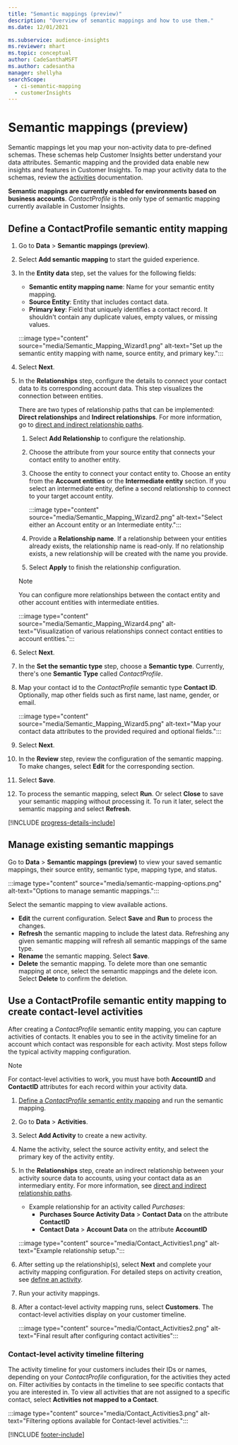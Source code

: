 ```yaml
---
title: "Semantic mappings (preview)"
description: "Overview of semantic mappings and how to use them." 
ms.date: 12/01/2021

ms.subservice: audience-insights
ms.reviewer: mhart
ms.topic: conceptual
author: CadeSanthaMSFT
ms.author: cadesantha
manager: shellyha
searchScope: 
  - ci-semantic-mapping
  - customerInsights
---
```


# Semantic mappings (preview)

Semantic mappings let you map your non-activity data to pre-defined schemas. These schemas help Customer Insights better understand your data attributes. Semantic mapping and the provided data enable new insights and features in Customer Insights. To map your activity data to the schemas, review the [activities](activities.md) documentation.

**Semantic mappings are currently enabled for environments based on business accounts**. *ContactProfile* is the only type of semantic mapping currently available in Customer Insights.

## Define a ContactProfile semantic entity mapping

1. Go to **Data** > **Semantic mappings (preview)**.

1. Select **Add semantic mapping** to start the guided experience.

1. In the **Entity data** step, set the values for the following fields:

   - **Semantic entity mapping name**: Name for your semantic entity mapping.
   - **Source Entity**: Entity that includes contact data.
   - **Primary key**: Field that uniquely identifies a contact record. It shouldn't contain any duplicate values, empty values, or missing values.

   :::image type="content" source="media/Semantic_Mapping_Wizard1.png" alt-text="Set up the semantic entity mapping with name, source entity, and primary key.":::

1. Select **Next**.

1. In the **Relationships** step, configure the details to connect your contact data to its corresponding account data. This step visualizes the connection between entities.  

   There are two types of relationship paths that can be implemented: **Direct relationships** and **Indirect relationships**. For more information, go to [direct and indirect relationship paths](relationships.md#relationship-paths).

   1. Select **Add Relationship** to configure the relationship.
   1. Choose the attribute from your source entity that connects your contact entity to another entity.
   1. Choose the entity to connect your contact entity to. Choose an entity from the **Account entities** or the **Intermediate entity** section. If you select an intermediate entity, define a second relationship to connect to your target account entity.

      :::image type="content" source="media/Semantic_Mapping_Wizard2.png" alt-text="Select either an Account entity or an Intermediate entity.":::

   1. Provide a **Relationship name**. If a relationship between your entities already exists, the relationship name is read-only. If no relationship exists, a new relationship will be created with the name you provide.
   1. Select **Apply** to finish the relationship configuration.

   > [!NOTE]
   > You can configure more relationships between the contact entity and other account entities with intermediate entities.
   
     :::image type="content" source="media/Semantic_Mapping_Wizard4.png" alt-text="Visualization of various relationships connect contact entities to account entities.":::

1. Select **Next**.

1. In the **Set the semantic type** step, choose a **Semantic type**. Currently, there's one **Semantic Type** called *ContactProfile*.

1. Map your contact id to the *ContactProfile* semantic type **Contact ID**. Optionally, map other fields such as first name, last name, gender, or email.

   :::image type="content" source="media/Semantic_Mapping_Wizard5.png" alt-text="Map your contact data attributes to the provided required and optional fields.":::

1. Select **Next**.

1. In the **Review** step, review the configuration of the semantic mapping. To make changes, select **Edit** for the corresponding section.

1. Select **Save**.

1. To process the semantic mapping, select **Run**. Or select **Close** to save your semantic mapping without processing it. To run it later, select the semantic mapping and select **Refresh**.

[!INCLUDE [progress-details-include](includes/progress-details-pane.md)]

## Manage existing semantic mappings

Go to **Data** > **Semantic mappings (preview)** to view your saved semantic mappings, their source entity, semantic type, mapping type, and status.

:::image type="content" source="media/semantic-mapping-options.png" alt-text="Options to manage semantic mappings.":::

Select the semantic mapping to view available actions.
- **Edit** the current configuration. Select **Save** and **Run** to process the changes.
- **Refresh** the semantic mapping to include the latest data. Refreshing any given semantic mapping will refresh all semantic mappings of the same type.
- **Rename** the semantic mapping. Select **Save**.
- **Delete** the semantic mapping. To delete more than one semantic mapping at once, select the semantic mappings and the delete icon. Select **Delete** to confirm the deletion.

## Use a ContactProfile semantic entity mapping to create contact-level activities

After creating a *ContactProfile* semantic entity mapping, you can capture activities of contacts. It enables you to see in the activity timeline for an account which contact was responsible for each activity. Most steps follow the typical activity mapping configuration.

   > [!NOTE]
   > For contact-level activities to work, you must have both **AccountID** and **ContactID** attributes for each record within your activity data.

1. [Define a *ContactProfile* semantic entity mapping](#define-a-contactprofile-semantic-entity-mapping) and run the semantic mapping.

1. Go to **Data** > **Activities**.

1. Select **Add Activity** to create a new activity.

1. Name the activity, select the source activity entity, and select the primary key of the activity entity.

1. In the **Relationships** step, create an indirect relationship between your activity source data to accounts, using your contact data as an intermediary entity. For more information, see [direct and indirect relationship paths](relationships.md#relationship-paths).
   - Example relationship for an activity called *Purchases*:
      - **Purchases Source Activity Data** > **Contact Data** on the attribute **ContactID**
      - **Contact Data** > **Account Data** on the attribute **AccountID**

   :::image type="content" source="media/Contact_Activities1.png" alt-text="Example relationship setup.":::

1. After setting up the relationship(s), select **Next** and complete your activity mapping configuration. For detailed steps on activity creation, see [define an activity](activities.md).

1. Run your activity mappings.

1. After a contact-level activity mapping runs, select **Customers**. The contact-level activities display on your customer timeline.

   :::image type="content" source="media/Contact_Activities2.png" alt-text="Final result after configuring contact activities":::

### Contact-level activity timeline filtering

The activity timeline for your customers includes their IDs or names, depending on your *ContactProfile* configuration, for the activities they acted on. Filter activities by contacts in the timeline to see specific contacts that you are interested in. To view all activities that are not assigned to a specific contact, select **Activities not mapped to a Contact**.

:::image type="content" source="media/Contact_Activities3.png" alt-text="Filtering options available for Contact-level activities.":::

[!INCLUDE [footer-include](includes/footer-banner.md)]
